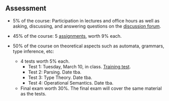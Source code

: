 ## Assessment

- 5% of the course: Participation in lectures and office hours as well as asking, discussing, and answering questions on the [discussion forum](https://groups.google.com/forum/#!forum/chapman-compiler-construction-2020).

- 45% of the course: 5 [assignments](assignments.md), worth 9% each. 

- 50% of the course on theoretical aspects such as automata, grammars, type inference, etc: 
  - 4 tests worth 5% each. 
    - Test 1: Tuesday, March 10, in class. [Training test](Sources/test-1-dfas.pdf).
    - Test 2: Parsing. Date tba.
    - Test 3: Type Theory. Date tba.
    - Test 4: Operational Semantics. Date tba.
  - Final exam worth 30%. The final exam will cover the same material as the tests. 

  
